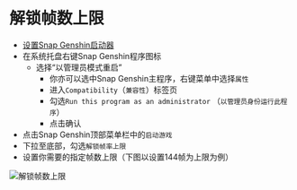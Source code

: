 # 解锁帧数上限

- [设置Snap Genshin启动器](./game-launcher.md)
- 在系统托盘右键Snap Genshin程序图标
    - 选择“以管理员模式重启”
        - 你亦可以选中Snap Genshin主程序，右键菜单中选择`属性`
        - 进入`Compatibility`（`兼容性`）标签页
        - 勾选`Run this program as an administrator` （`以管理员身份运行此程序`）
        - 点击确认
- 点击Snap Genshin顶部菜单栏中的`启动游戏`
- 下拉至底部，勾选`解锁帧率上限`
- 设置你需要的指定帧数上限（下图以设置144帧为上限为例）

![解锁帧数上限](https://img.snapgenshin.com/imgs/2022/02/bb148d0a89d700b9.png)
